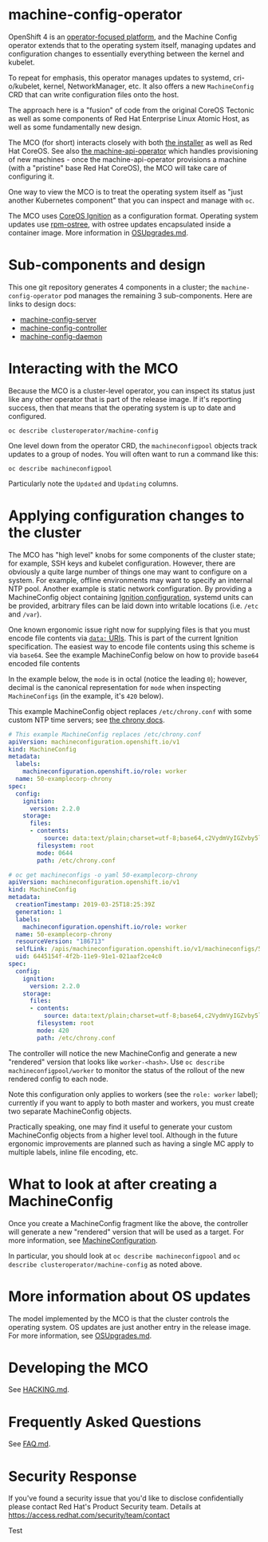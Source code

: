 # machine-config-operator

OpenShift 4 is an [operator-focused platform](https://blog.openshift.com/openshift-4-a-noops-platform/),
and the Machine Config operator extends that to the operating system itself,
managing updates and configuration changes to essentially everything between the kernel and kubelet.

To repeat for emphasis, this operator manages updates to systemd, cri-o/kubelet, kernel, NetworkManager,
etc.  It also offers a new `MachineConfig` CRD that can write configuration files onto the host.

The approach here is a "fusion" of code from the original CoreOS
Tectonic as well as some components of Red Hat Enterprise Linux Atomic Host,
as well as some fundamentally new design.

The MCO (for short) interacts closely with
both [the installer](https://github.com/openshift/installer/) as well as Red Hat
CoreOS. See also [the machine-api-operator](https://github.com/openshift/machine-api-operator)
which handles provisioning of new machines - once the machine-api-operator
provisions a machine (with a "pristine" base Red Hat CoreOS), the MCO will take
care of configuring it.

One way to view the MCO is to treat the operating system itself as "just another
Kubernetes component" that you can inspect and manage with `oc`.

The MCO uses [CoreOS Ignition](https://github.com/coreos/ignition) as a configuration
format.  Operating system updates use [rpm-ostree](http://github.com/projectatomic/rpm-ostree), with ostree updates encapsulated inside a container image.  More information in [OSUpgrades.md](/docs/OSUpgrades.md).

# Sub-components and design

This one git repository generates 4 components in a cluster; the `machine-config-operator`
pod manages the remaining 3 sub-components.  Here are links to design docs:

 - [machine-config-server](/docs/MachineConfigServer.md)
 - [machine-config-controller](/docs/MachineConfigController.md)
 - [machine-config-daemon](/docs/MachineConfigDaemon.md)

# Interacting with the MCO

Because the MCO is a cluster-level operator, you can inspect its status
just like any other operator that is part of the release image.  If it's reporting success, then that
means that the operating system is up to date and configured.

`oc describe clusteroperator/machine-config`

One level down from the operator CRD, the `machineconfigpool` objects
track updates to a group of nodes.  You will often want to run a command
like this:

`oc describe machineconfigpool`

Particularly note the `Updated` and `Updating` columns.

# Applying configuration changes to the cluster

The MCO has "high level" knobs for some components of the cluster state; for
example, SSH keys and kubelet configuration. However, there are obviously a
quite large number of things one may want to configure on a system. For example,
offline environments may want to specify an internal NTP pool. Another example
is static network configuration. By providing a MachineConfig object
containing [Ignition configuration](https://github.com/coreos/ignition),
systemd units can be provided, arbitrary files can be laid down into writable
locations (i.e. `/etc` and `/var`).

One known ergonomic issue right now for supplying files is that you must encode file contents
via [`data:` URIs](https://en.wikipedia.org/wiki/Data_URI_scheme). This is part of
the current Ignition specification.  The easiest way to encode file contents using this
scheme is via `base64`.  See the example MachineConfig below on how to provide `base64`
encoded file contents

In the example below, the `mode` is in octal (notice the leading `0`); however, decimal is the canonical representation for `mode` when inspecting `MachineConfigs` (in the example, it's `420` below).

This example MachineConfig object replaces `/etc/chrony.conf` with some
custom NTP time servers; see
[the chrony docs](https://chrony.tuxfamily.org/manual.html#Dial_002dup-configuration).

```yaml
# This example MachineConfig replaces /etc/chrony.conf
apiVersion: machineconfiguration.openshift.io/v1
kind: MachineConfig
metadata:
  labels:
    machineconfiguration.openshift.io/role: worker
  name: 50-examplecorp-chrony
spec:
  config:
    ignition:
      version: 2.2.0
    storage:
      files:
      - contents:
          source: data:text/plain;charset=utf-8;base64,c2VydmVyIGZvby5leGFtcGxlLm5ldCBtYXhkZWxheSAwLjQgb2ZmbGluZQpzZXJ2ZXIgYmFyLmV4YW1wbGUubmV0IG1heGRlbGF5IDAuNCBvZmZsaW5lCnNlcnZlciBiYXouZXhhbXBsZS5uZXQgbWF4ZGVsYXkgMC40IG9mZmxpbmUK
        filesystem: root
        mode: 0644
        path: /etc/chrony.conf
```

```yaml
# oc get machineconfigs -o yaml 50-examplecorp-chrony
apiVersion: machineconfiguration.openshift.io/v1
kind: MachineConfig
metadata:
  creationTimestamp: 2019-03-25T18:25:39Z
  generation: 1
  labels:
    machineconfiguration.openshift.io/role: worker
  name: 50-examplecorp-chrony
  resourceVersion: "186713"
  selfLink: /apis/machineconfiguration.openshift.io/v1/machineconfigs/50-examplecorp-chrony
  uid: 6445154f-4f2b-11e9-91e1-021aaf2ce4c0
spec:
  config:
    ignition:
      version: 2.2.0
    storage:
      files:
      - contents:
          source: data:text/plain;charset=utf-8;base64,c2VydmVyIGZvby5leGFtcGxlLm5ldCBtYXhkZWxheSAwLjQgb2ZmbGluZQpzZXJ2ZXIgYmFyLmV4YW1wbGUubmV0IG1heGRlbGF5IDAuNCBvZmZsaW5lCnNlcnZlciBiYXouZXhhbXBsZS5uZXQgbWF4ZGVsYXkgMC40IG9mZmxpbmUK
        filesystem: root
        mode: 420
        path: /etc/chrony.conf
```

The controller will notice the new MachineConfig and generate a new
"rendered" version that looks like `worker-<hash>`.  Use
`oc describe machineconfigpool/worker` to monitor the status of the rollout
of the new rendered config to each node.

Note this configuration only applies to workers (see the `role: worker` label);
currently if you want to apply to both master and workers, you must create two
separate MachineConfig objects.

Practically speaking, one may find it useful to generate your
custom MachineConfig objects from a higher level tool.  Although
in the future ergonomic improvements are planned such as having
a single MC apply to multiple labels, inline file encoding, etc.

# What to look at after creating a MachineConfig

Once you create a MachineConfig fragment like the above, the controller will generate a new "rendered" version that will be used as a target.
For more information, see [MachineConfiguration](/docs/MachineConfiguration.md).

In particular, you should look at `oc describe machineconfigpool` and `oc describe clusteroperator/machine-config` as noted above.

# More information about OS updates

The model implemented by the MCO is that the cluster controls the operating system.  OS updates are just another entry in the release image.  For more information, see [OSUpgrades.md](/docs/OSUpgrades.md).

# Developing the MCO

See [HACKING.md](/docs/HACKING.md).

# Frequently Asked Questions

See [FAQ.md](/docs/FAQ.md).

# Security Response

If you've found a security issue that you'd like to disclose confidentially
please contact Red Hat's Product Security team. Details at
https://access.redhat.com/security/team/contact

Test

